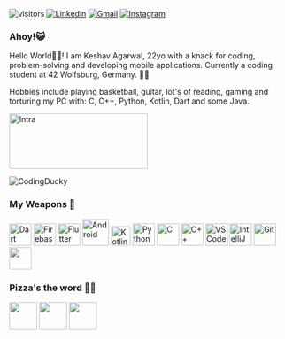 ![visitors](https://visitor-badge.laobi.icu/badge?page_id=InfamousBolt.visitor-badge) <a href="https://www.linkedin.com/in/keshav-agarwal-b39322192/" target="_blank"><img src="https://img.shields.io/badge/-LinkedIn-blue?style=flat-square&logo=Linkedin&logoColor=white" alt="Linkedin"></a> <a href="https://mail.google.com/mail/?view=cm&fs=1&to=agarwalkeshav8399@gmail.com.com&su=SUBJECT&body=BODY&bcc=" target="_blank"><img src="https://img.shields.io/badge/-Gmail-c14438?style=flat-square&logo=Gmail&logoColor=white" alt="Gmail"></a>  <a href="https://www.instagram.com/keshav_mittalx/" target="_blank"><img src="https://img.shields.io/badge/-Instagram-C13584?style=flat-square&labelColor=C13584&logo=instagram&logoColor=white" alt="Instagram"></a>

### Ahoy!😺

Hello World🙋‍♂️! I am Keshav Agarwal, 22yo with a knack for coding, problem-solving and developing mobile applications.
Currently a coding student at 42 Wolfsburg, Germany. 👨‍💻

Hobbies include playing basketball, guitar, lot's of reading, gaming and torturing my PC with:
C, C++, Python, Kotlin, Dart and some Java.
<p align="left">
<img src="https://user-images.githubusercontent.com/47386839/156756708-b6a03ad1-04b7-4f87-bdcb-b5a3b676fc20.png" alt="Intra" width="250" height="100"/>
</p>

![CodingDucky](https://media.giphy.com/media/RbDKaczqWovIugyJmW/giphy.gif)

### My Weapons 🤖

<p align="left">
  <img src="https://user-images.githubusercontent.com/47386839/156751838-f987ace8-85e4-4356-a187-16f27ec97e16.png" alt="Dart" width="40" height="40"/>
  <img src="https://user-images.githubusercontent.com/47386839/156752931-bdb1bb60-4d46-4a15-b74f-0019f002c46a.png" alt="Firebase" width="40" height="40"/>
  <img src="https://user-images.githubusercontent.com/47386839/156752600-4757afb1-d1b1-44fc-8665-ed77dfedb60b.jpg" alt="Flutter" width="40" height="40"/>
  <img src="https://user-images.githubusercontent.com/53803245/114309142-d96df000-9b03-11eb-886d-8cbdbdae7c9b.png" alt="Android" width="48" height="48"/>
  <img src="https://user-images.githubusercontent.com/53803245/131665166-e5b0330e-a07f-473d-9f44-8a0d37f293d2.png" alt="Kotlin" width="35" height="35"/>
  <img src="https://camo.githubusercontent.com/888e388801f947dec7c3d843942c277af25fe2b1aed1821542c4e711f210312a/68747470733a2f2f75706c6f61642e77696b696d656469612e6f72672f77696b6970656469612f636f6d6d6f6e732f7468756d622f632f63332f507974686f6e2d6c6f676f2d6e6f746578742e7376672f37363870782d507974686f6e2d6c6f676f2d6e6f746578742e7376672e706e67" alt="Python" width="40" height="40"/>
  <img src="https://user-images.githubusercontent.com/53803245/114309044-78461c80-9b03-11eb-81bb-f0d309e11018.png" alt="C" width="40" height="40"/>
  <img src="https://upload.wikimedia.org/wikipedia/commons/1/18/ISO_C%2B%2B_Logo.svg" alt="C++" width="40" height="40"/>
  <img src="https://user-images.githubusercontent.com/674621/71187801-14e60a80-2280-11ea-94c9-e56576f76baf.png" alt="VS Code" width="40" height="40"/>
  <img src="https://user-images.githubusercontent.com/53803245/122162324-04bce480-ce91-11eb-8c89-c69bbc8a8115.png" alt="IntelliJ IDEA" width="40" height="40"/>
  <img src="https://git-scm.com/images/logos/downloads/Git-Icon-1788C.png" alt="Git" width="40" height="40"/>
  <img src="https://user-images.githubusercontent.com/53803245/122162757-afcd9e00-ce91-11eb-9049-85bc1f2f062a.png" width="40" height="40"/>
</p>

### Pizza's the word 🍕📱
<a href="https://www.linkedin.com/in/keshav-agarwal-b39322192/"><img src="https://user-images.githubusercontent.com/53803245/122164708-d17c5480-ce94-11eb-9ebb-2bc93ad85295.png" width="50" height="50" /></a>
<a href="https://mail.google.com/mail/?view=cm&fs=1&to=agarwalkeshav8399@gmail.com.com&su=SUBJECT&body=BODY&bcc="><img src="https://user-images.githubusercontent.com/47386839/156755677-35dad79c-8ae3-43c3-92bf-5d5ccf7a3829.png" width="50" height="50" /></a>
<a href="https://open.spotify.com/user/087o48zdzxc5sb6i0pld6wczi"><img src="https://user-images.githubusercontent.com/53803245/122164758-de994380-ce94-11eb-9512-929032a7480b.png" width="50" height="50"/></a>
